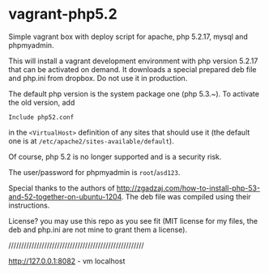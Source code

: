 vagrant-php5.2
==============

Simple vagrant box with deploy script for apache, php 5.2.17, mysql and phpmyadmin.

This will install a vagrant development environment with php version 5.2.17 that can be activated on demand. It downloads a special prepared deb file and php.ini from dropbox. Do not use it in production.

The default php version is the system package one (php 5.3.~). To activate the old version, add 
```
Include php52.conf
``` 
in the ```<VirtualHost>``` definition of any sites that should use it (the default one is at ```/etc/apache2/sites-available/default```).

Of course, php 5.2 is no longer supported and is a security risk.

The user/password for phpmyadmin is ```root```/```asd123```.

Special thanks to the authors of http://zgadzaj.com/how-to-install-php-53-and-52-together-on-ubuntu-1204. The deb file was compiled using their instructions.

License? you may use this repo as you see fit (MIT license for my files, the deb and php.ini are not mine to grant them a license).



/////////////////////////////////////////////////////

http://127.0.0.1:8082  - vm localhost
